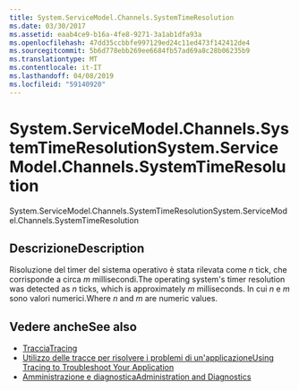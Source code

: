 ```yaml
---
title: System.ServiceModel.Channels.SystemTimeResolution
ms.date: 03/30/2017
ms.assetid: eaab4ce9-b16a-4fe8-9271-3a1ab1dfa93a
ms.openlocfilehash: 47dd35ccbbfe997129ed24c11ed473f142412de4
ms.sourcegitcommit: 5b6d778ebb269ee6684fb57ad69a8c28b06235b9
ms.translationtype: MT
ms.contentlocale: it-IT
ms.lasthandoff: 04/08/2019
ms.locfileid: "59140920"
---
```

# <a name="systemservicemodelchannelssystemtimeresolution"></a><span data-ttu-id="f1636-102">System.ServiceModel.Channels.SystemTimeResolution</span><span class="sxs-lookup"><span data-stu-id="f1636-102">System.ServiceModel.Channels.SystemTimeResolution</span></span>
<span data-ttu-id="f1636-103">System.ServiceModel.Channels.SystemTimeResolution</span><span class="sxs-lookup"><span data-stu-id="f1636-103">System.ServiceModel.Channels.SystemTimeResolution</span></span>  
  
## <a name="description"></a><span data-ttu-id="f1636-104">Descrizione</span><span class="sxs-lookup"><span data-stu-id="f1636-104">Description</span></span>  
 <span data-ttu-id="f1636-105">Risoluzione del timer del sistema operativo è stata rilevata come *n* tick, che corrisponde a circa *m* millisecondi.</span><span class="sxs-lookup"><span data-stu-id="f1636-105">The operating system's timer resolution was detected as *n* ticks, which is approximately *m* milliseconds.</span></span> <span data-ttu-id="f1636-106">In cui *n* e *m* sono valori numerici.</span><span class="sxs-lookup"><span data-stu-id="f1636-106">Where *n* and *m* are numeric values.</span></span>  
  
## <a name="see-also"></a><span data-ttu-id="f1636-107">Vedere anche</span><span class="sxs-lookup"><span data-stu-id="f1636-107">See also</span></span>

- [<span data-ttu-id="f1636-108">Traccia</span><span class="sxs-lookup"><span data-stu-id="f1636-108">Tracing</span></span>](../../../../../docs/framework/wcf/diagnostics/tracing/index.md)
- [<span data-ttu-id="f1636-109">Utilizzo delle tracce per risolvere i problemi di un'applicazione</span><span class="sxs-lookup"><span data-stu-id="f1636-109">Using Tracing to Troubleshoot Your Application</span></span>](../../../../../docs/framework/wcf/diagnostics/tracing/using-tracing-to-troubleshoot-your-application.md)
- [<span data-ttu-id="f1636-110">Amministrazione e diagnostica</span><span class="sxs-lookup"><span data-stu-id="f1636-110">Administration and Diagnostics</span></span>](../../../../../docs/framework/wcf/diagnostics/index.md)
